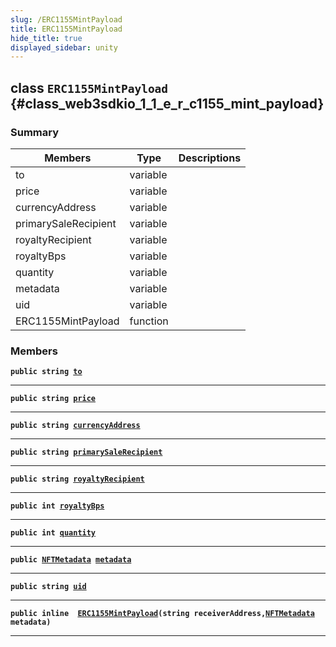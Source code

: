 ```yaml
---
slug: /ERC1155MintPayload
title: ERC1155MintPayload
hide_title: true
displayed_sidebar: unity
---
```


## class `ERC1155MintPayload` {#class_web3sdkio_1_1_e_r_c1155_mint_payload}

### Summary

| Members | Type | Descriptions |
| ------- | ---- | ------------ |
| to | variable |  |
| price | variable |  |
| currencyAddress | variable |  |
| primarySaleRecipient | variable |  |
| royaltyRecipient | variable |  |
| royaltyBps | variable |  |
| quantity | variable |  |
| metadata | variable |  |
| uid | variable |  |
| ERC1155MintPayload | function |  |

### Members

**`public string `[`to`](#class_web3sdkio_1_1_e_r_c1155_mint_payload_1a90c8efd94461cd473fe7fbc62ffade5b)**

---

**`public string `[`price`](#class_web3sdkio_1_1_e_r_c1155_mint_payload_1aebf345f283403e5f19a906273b9d94e1)**

---

**`public string `[`currencyAddress`](#class_web3sdkio_1_1_e_r_c1155_mint_payload_1acceef8db9a3d2dd3784fe84d2c40e5c6)**

---

**`public string `[`primarySaleRecipient`](#class_web3sdkio_1_1_e_r_c1155_mint_payload_1a90a1b502fbf05419a899494b00e048d8)**

---

**`public string `[`royaltyRecipient`](#class_web3sdkio_1_1_e_r_c1155_mint_payload_1a8d996ae403617e990b776684ea4694bd)**

---

**`public int `[`royaltyBps`](#class_web3sdkio_1_1_e_r_c1155_mint_payload_1ab70457e543d0e170cd7d4357cfec793e)**

---

**`public int `[`quantity`](#class_web3sdkio_1_1_e_r_c1155_mint_payload_1a1b68b044c466be74d987aa954c51dfa9)**

---

**`public `[`NFTMetadata`](docs/unity/NFTMetadata.md#struct_web3sdkio_1_1_n_f_t_metadata)` `[`metadata`](#class_web3sdkio_1_1_e_r_c1155_mint_payload_1a372f3f502157d84c58797c2273651bc7)**

---

**`public string `[`uid`](#class_web3sdkio_1_1_e_r_c1155_mint_payload_1a57a67c55cb8802ee220c7f614605b010)**

---

**`public inline  `[`ERC1155MintPayload`](#class_web3sdkio_1_1_e_r_c1155_mint_payload_1aa33a80a80a21cbe330e9a073d352c176)`(string receiverAddress,`[`NFTMetadata`](docs/unity/NFTMetadata.md#struct_web3sdkio_1_1_n_f_t_metadata)` metadata)`**

---
